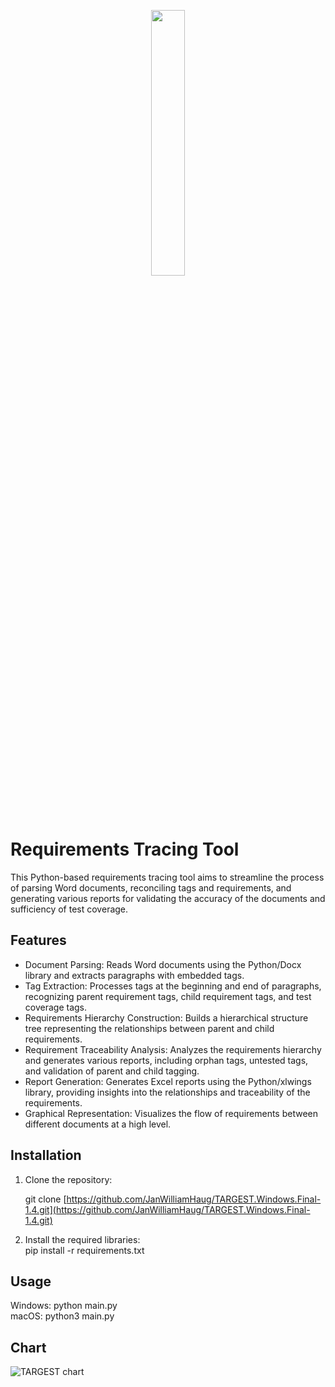 
<p align="center" width="100%">
    <img width="33%" src="https://user-images.githubusercontent.com/71844869/229735047-6be366d7-8dc8-41f2-bb19-d101691064c0.png">
</p>


# Requirements Tracing Tool

This Python-based requirements tracing tool aims to streamline the process of parsing Word documents, reconciling tags and requirements, and generating various reports for validating the accuracy of the documents and sufficiency of test coverage.

## Features

* Document Parsing: Reads Word documents using the Python/Docx library and extracts paragraphs with embedded tags.
* Tag Extraction: Processes tags at the beginning and end of paragraphs, recognizing parent requirement tags, child requirement tags, and test coverage tags.
* Requirements Hierarchy Construction: Builds a hierarchical structure tree representing the relationships between parent and child requirements.
* Requirement Traceability Analysis: Analyzes the requirements hierarchy and generates various reports, including orphan tags, untested tags, and validation of parent and child tagging.
* Report Generation: Generates Excel reports using the Python/xlwings library, providing insights into the relationships and traceability of the requirements.
* Graphical Representation: Visualizes the flow of requirements between different documents at a high level.

## Installation

1. Clone the repository:

   git clone [https://github.com/JanWilliamHaug/TARGEST.Windows.Final-1.4.git](https://github.com/JanWilliamHaug/TARGEST.Windows.Final-1.4.git)

2. Install the required libraries:<br>
   pip install -r requirements.txt

## Usage

Windows: python main.py<br>
macOS: python3 main.py

## Chart
![TARGEST chart](https://user-images.githubusercontent.com/71844869/229740865-bea0329e-c5b3-49a5-acb2-06fe700bf953.png)




